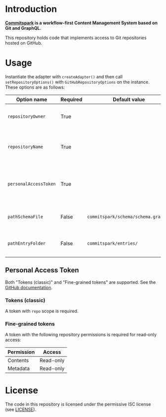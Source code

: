 # Introduction

**[Commitspark](https://commitspark.com) is a workflow-first Content Management System based on Git and GraphQL.**

This repository holds code that implements access to Git repositories hosted on GitHub.

# Usage

Instantiate the adapter with `createAdapter()` and then call `setRepositoryOptions()` with `GitHubRepositoryOptions` on
the instance. These options are as follows:

| Option name           | Required | Default value                       | Description                                       |
|-----------------------|----------|-------------------------------------|---------------------------------------------------|
| `repositoryOwner`     | True     |                                     | GitHub repository owner, e.g. `commitspark`       |
| `repositoryName`      | True     |                                     | GitHub repository name, e.g. `git-adapter-github` |
| `personalAccessToken` | True     |                                     | GitHub personal access token (see details below)  |
| `pathSchemaFile`      | False    | `commitspark/schema/schema.graphql` | Path to schema file in repository                 |
| `pathEntryFolder`     | False    | `commitspark/entries/`              | Path to folder for content entries                |

## Personal Access Token

Both "Tokens (classic)" and "Fine-grained tokens" are supported.
See
the [GitHub documentation](https://docs.github.com/en/graphql/guides/forming-calls-with-graphql#authenticating-with-graphql).

### Tokens (classic)

A token with `repo` scope is required.

### Fine-grained tokens

A token with the following repository permissions is required for read-only access:

| Permission | Access    |
|------------|-----------|
| Contents   | Read-only |
| Metadata   | Read-only |

# License

The code in this repository is licensed under the permissive ISC license (see [LICENSE](LICENSE)).
